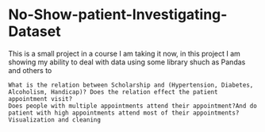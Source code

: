 # No-Show-patient-Investigating-Dataset
This is a small project in a course I am taking it now, in this project I am showing my ability to deal with data using some library shuch as Pandas and others to 

    What is the relation between Scholarship and (Hypertension, Diabetes, Alcoholism, Handicap)? Does the relation effect the patient appointment visit?
    Does people with multiple appointments attend their appointment?And do patient with high appointments attend most of their appointments?
    Visualization and cleaning

